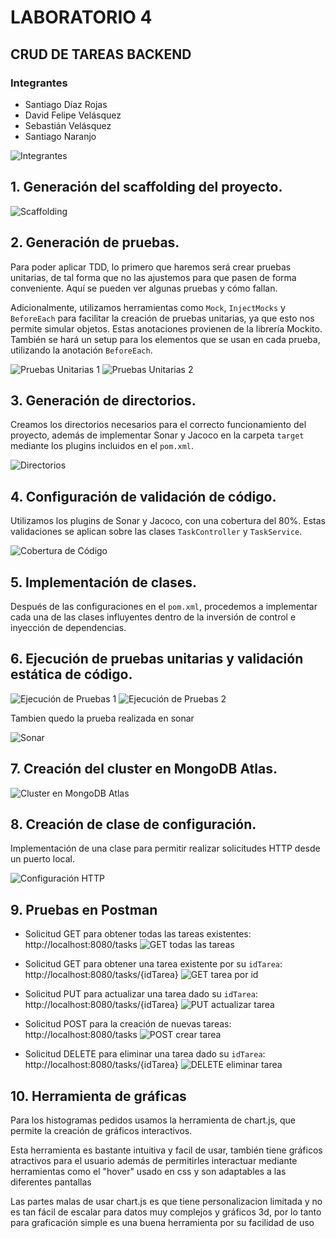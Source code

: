 # LABORATORIO 4

## CRUD DE TAREAS BACKEND

### Integrantes

- Santiago Díaz Rojas
- David Felipe Velásquez
- Sebastián Velásquez
- Santiago Naranjo

![Integrantes](images/img_3.png)

## 1. Generación del scaffolding del proyecto.

![Scaffolding](images/img.png)

## 2. Generación de pruebas.

Para poder aplicar TDD, lo primero que haremos será crear pruebas unitarias, de tal forma que no las ajustemos para que pasen de forma conveniente. Aquí se pueden ver algunas pruebas y cómo fallan.

Adicionalmente, utilizamos herramientas como `Mock`, `InjectMocks` y `BeforeEach` para facilitar la creación de pruebas unitarias, ya que esto nos permite simular objetos. Estas anotaciones provienen de la librería Mockito. También se hará un setup para los elementos que se usan en cada prueba, utilizando la anotación `BeforeEach`.

![Pruebas Unitarias 1](images/image-1.png)
![Pruebas Unitarias 2](images/image.png)

## 3. Generación de directorios.

Creamos los directorios necesarios para el correcto funcionamiento del proyecto, además de implementar Sonar y Jacoco en la carpeta `target` mediante los plugins incluidos en el `pom.xml`.

![Directorios](images/image-2.png)

## 4. Configuración de validación de código.

Utilizamos los plugins de Sonar y Jacoco, con una cobertura del 80%. Estas validaciones se aplican sobre las clases `TaskController` y `TaskService`.

![Cobertura de Código](images/image-3.png)

## 5. Implementación de clases.

Después de las configuraciones en el `pom.xml`, procedemos a implementar cada una de las clases influyentes dentro de la inversión de control e inyección de dependencias.

## 6. Ejecución de pruebas unitarias y validación estática de código.

![Ejecución de Pruebas 1](images/img_1.png)
![Ejecución de Pruebas 2](images/img_2.png)

Tambien quedo la prueba realizada en sonar

![Sonar](image.png)

## 7. Creación del cluster en MongoDB Atlas.

![Cluster en MongoDB Atlas](images/img_4.png)

## 8. Creación de clase de configuración.

Implementación de una clase para permitir realizar solicitudes HTTP desde un puerto local.

![Configuración HTTP](images/img_5.png)

## 9. Pruebas en Postman

- Solicitud GET para obtener todas las tareas existentes:
  http://localhost:8080/tasks
  ![GET todas las tareas](images/img_6.png)

- Solicitud GET para obtener una tarea existente por su `idTarea`:
  http://localhost:8080/tasks/{idTarea}
  ![GET tarea por id](images/img_7.png)

- Solicitud PUT para actualizar una tarea dado su `idTarea`:
  http://localhost:8080/tasks/{idTarea}
  ![PUT actualizar tarea](images/img_8.png)

- Solicitud POST para la creación de nuevas tareas:
  http://localhost:8080/tasks
  ![POST crear tarea](images/img_9.png)

- Solicitud DELETE para eliminar una tarea dado su `idTarea`:
  http://localhost:8080/tasks/{idTarea}
  ![DELETE eliminar tarea](images/img_10.png)

## 10. Herramienta de gráficas
Para los histogramas pedidos usamos la herramienta de chart.js, que permite la creación de gráficos interactivos. 

Esta herramienta es bastante intuitiva y facil de usar, también tiene gráficos atractivos para el usuario además de permitirles interactuar mediante herramientas como el "hover" usado en css y son adaptables a las diferentes pantallas

Las partes malas de usar chart.js es que tiene personalizacion limitada y no es tan fácil de escalar para datos muy complejos y gráficos 3d, por lo tanto para graficación simple es una buena herramienta por su facilidad de uso
